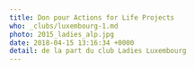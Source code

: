 ```yaml
---
title: Don pour Actions for Life Projects
who: _clubs/luxembourg-1.md
photo: 2015_ladies_alp.jpg
date: 2018-04-15 13:16:34 +0000
detail: de la part du club Ladies Luxembourg
---
```


